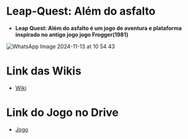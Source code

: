 # Leap-Quest: Além do asfalto

- **Leap Quest: Além do asfalto é um jogo de aventura e plataforma inspirado no antigo jogo jogo Frogger(1981)**

![WhatsApp Image 2024-11-13 at 10 54 43](https://github.com/user-attachments/assets/9d689eb5-dc85-4af0-b044-e0daa247e787)

# Link das Wikis
- [Wiki](https://github.com/yumin-gemu/Leap-Quest/wiki
)


# Link do Jogo no Drive


- [Jogo](https://drive.google.com/file/d/1n7ldHvcItchY3MmwUZkUgT1IzL-ntxiX/view?usp=drive_link)
